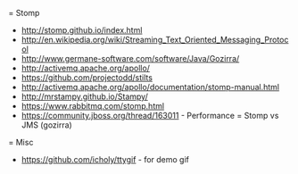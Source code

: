 = Stomp
* http://stomp.github.io/index.html
* http://en.wikipedia.org/wiki/Streaming_Text_Oriented_Messaging_Protocol
* http://www.germane-software.com/software/Java/Gozirra/
* http://activemq.apache.org/apollo/
* https://github.com/projectodd/stilts
* http://activemq.apache.org/apollo/documentation/stomp-manual.html
* http://mrstampy.github.io/Stampy/
* https://www.rabbitmq.com/stomp.html
* https://community.jboss.org/thread/163011 - Performance = Stomp vs JMS (gozirra)

= Misc
* https://github.com/icholy/ttygif - for demo gif
